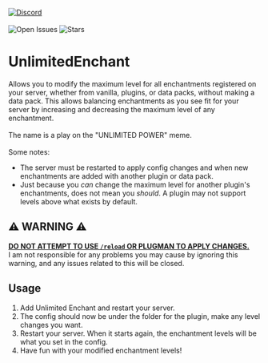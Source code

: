 [![Discord](https://discordapp.com/api/guilds/959153592869224579/widget.png?style=banner2)](https://discord.gg/qpc69BUeDe)\
\
![Open Issues](https://img.shields.io/github/issues/Elephant1214/UnlimitedEnchant?style=for-the-badge)
![Stars](https://img.shields.io/github/stars/Elephant1214/UnlimitedEnchant?style=for-the-badge)

# UnlimitedEnchant
Allows you to modify the maximum level for all enchantments registered on your server, whether from vanilla, plugins, or data packs, without making a data pack.
This allows balancing enchantments as you see fit for your server by increasing and decreasing the maximum level of any enchantment.\
\
The name is a play on the "UNLIMITED POWER" meme.\
\
Some notes:
- The server must be restarted to apply config changes and when new enchantments are added with another plugin or data pack.
- Just because you *can* change the maximum level for another plugin's enchantments, does not mean you *should*. A plugin may not support levels above what exists by default.

## ⚠ WARNING ⚠
<ins>**DO NOT ATTEMPT TO USE `/reload` OR PLUGMAN TO APPLY CHANGES.**</ins>\
I am not responsible for any problems you may cause by ignoring this warning, and any issues related to this will be closed.

## Usage
1. Add Unlimited Enchant and restart your server.
2. The config should now be under the folder for the plugin, make any level changes you want.
3. Restart your server. When it starts again, the enchantment levels will be what you set in the config.
4. Have fun with your modified enchantment levels!

